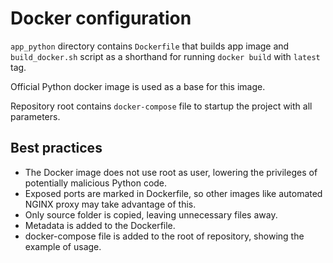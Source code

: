# Docker configuration

`app_python` directory contains `Dockerfile` that builds app image and `build_docker.sh` script as a shorthand for
running `docker build` with `latest` tag.

Official Python docker image is used as a base for this image.

Repository root contains `docker-compose` file to startup the project with all parameters.

## Best practices

- The Docker image does not use root as user, lowering the privileges of potentially malicious Python code.
- Exposed ports are marked in Dockerfile, so other images like automated NGINX proxy may take advantage of this.
- Only source folder is copied, leaving unnecessary files away.
- Metadata is added to the Dockerfile.
- docker-compose file is added to the root of repository, showing the example of usage.
